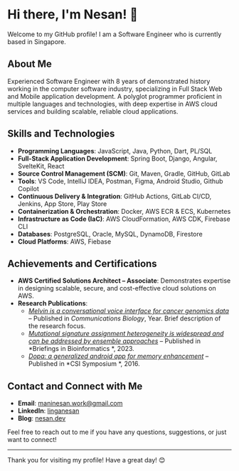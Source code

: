 # Hi there, I'm Nesan! 👋

Welcome to my GitHub profile! I am a Software Engineer who is currently based in Singapore.

## About Me

Experienced Software Engineer with 8 years of demonstrated history working in the computer software industry, specializing in Full Stack Web and Mobile application development. A polyglot programmer proficient in multiple languages and technologies, with deep expertise in AWS cloud services and building scalable, reliable cloud applications.

## Skills and Technologies

- **Programming Languages**: JavaScript, Java, Python, Dart, PL/SQL  
- **Full-Stack Application Development**: Spring Boot, Django, Angular, SvelteKit, React  
- **Source Control Management (SCM)**: Git, Maven, Gradle, GitHub, GitLab  
- **Tools**: VS Code, IntelliJ IDEA, Postman, Figma, Android Studio, Github Copilot
- **Continuous Delivery & Integration**: GitHub Actions, GitLab CI/CD, Jenkins, App Store, Play Store
- **Containerization & Orchestration**: Docker, AWS ECR & ECS, Kubernetes  
- **Infrastructure as Code (IaC)**: AWS CloudFormation, AWS CDK, Firebase CLI  
- **Databases**: PostgreSQL, Oracle, MySQL, DynamoDB, Firestore
- **Cloud Platforms**: AWS, Fiebase
  
## Achievements and Certifications

- **AWS Certified Solutions Architect – Associate**: Demonstrates expertise in designing scalable, secure, and cost-effective cloud solutions on AWS.
- **Research Publications**:  
  - *[Melvin is a conversational voice interface for cancer genomics data](https://pubmed.ncbi.nlm.nih.gov/38182884/)* – Published in *Communications Biology*, Year. Brief description of the research focus.
  - *[Mutational signature assignment heterogeneity is widespread and can be addressed by ensemble approaches](https://pubmed.ncbi.nlm.nih.gov/37742051/)* – Published in *Briefings in Bioinformatics
*, 2023.
  - *[Dopa: a generalized android app for memory enhancement](http://dl.lib.uom.lk/handle/123/19723)* – Published in *CSI Symposium
*, 2016.   
## Contact and Connect with Me

- **Email**: [maninesan.work@gmail.com](mailto:maninesan.work@gmail.com)
- **LinkedIn**: [linganesan](https://www.linkedin.com/in/linganesan/)
- **Blog**: [nesan.dev](https://nesan.dev)

Feel free to reach out to me if you have any questions, suggestions, or just want to connect!

---

Thank you for visiting my profile! Have a great day! 😊
